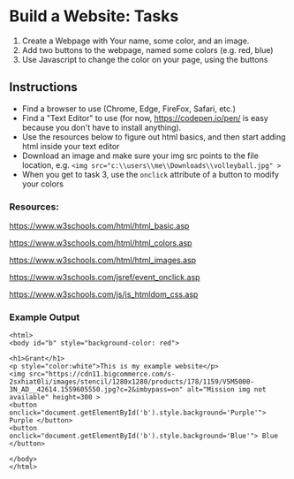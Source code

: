 # Build a Website: Tasks

1. Create a Webpage with Your name, some color, and an image.
2. Add two buttons to the webpage, named some colors (e.g. red, blue)
3. Use Javascript to change the color on your page, using the buttons

## Instructions

- Find a browser to use (Chrome, Edge, FireFox, Safari, etc.)
- Find a "Text Editor" to use (for now, https://codepen.io/pen/ is easy because you don't have to install anything).
- Use the resources below to figure out html basics, and then start adding html inside your text editor
- Download an image and make sure your img src points to the file location, e.g. `<img src="c:\\users\\me\\Downloads\\volleyball.jpg" >`
- When you get to task 3, use the `onclick` attribute of a button to modify your colors 

### Resources:

https://www.w3schools.com/html/html_basic.asp

https://www.w3schools.com/html/html_colors.asp

https://www.w3schools.com/html/html_images.asp

https://www.w3schools.com/jsref/event_onclick.asp

https://www.w3schools.com/js/js_htmldom_css.asp

### Example Output
```<!DOCTYPE html>
<html>
<body id="b" style="background-color: red">

<h1>Grant</h1>
<p style="color:white">This is my example website</p>
<img src="https://cdn11.bigcommerce.com/s-2sxhiat0li/images/stencil/1280x1280/products/178/1159/V5M5000-3N_AD__42614.1559605550.jpg?c=2&imbypass=on" alt="Mission img not available" height=300 >
<button onclick="document.getElementById('b').style.background='Purple'"> Purple </button> 
<button onclick="document.getElementById('b').style.background='Blue'"> Blue </button> 

</body>
</html>
```
